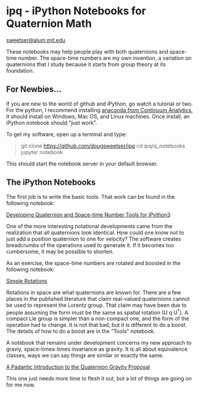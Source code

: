 # ipq - iPython Notebooks for Quaternion Math

sweetser@alum.mit.edu

These notebooks may help people play with both quaternions and space-time
number. The space-time numbers are my own invention, a variation on quaternions
that I study because it starts from group theory at its foundation. 

## For Newbies...

If you are new to the world of github and iPython, go watch a tutorial or two.
For the python, I recommend installing [anaconda from Continuum Analytics.](https://www.continuum.io/downloads)
It should install on Windows, Mac OS, and Linux machines. Once install, an
iPython notebook should "just work".

To get my software, open up a terminal and type:

> git clone https://github.com/dougsweetser/ipq
> cd ipq/q\_notebooks
> jupyter notebook

This should start the notebook server in your default browser.

## The iPython Notebooks

The first job is to write the basic tools. That work can be found in the 
following notebook:

[Developing Quaternion and Space-time Number Tools for iPython3
](https://github.com/dougsweetser/ipq/blob/master/q_notebook/Q_tool_devo.ipynb)

One of the more interesting notational developments came from the realization
that all quaternions look identical. How could one know not to just add a
position quaternion to one for velocity? The software creates breadcrumbs of
the operations used to generate it. If it becomes too cumbersome, it may be
possible to shorten.

As an exercise, the space-time numbers are rotated and boosted in the following
notebook:

[Simple
Rotations](https://github.com/dougsweetser/ipq/blob/master/q_notebook/Rotations_of_Events_in_Space-time.ipynb)

Rotations in space are what quaternions are known for. There are a few places
in the published literature that claim real-valued quaternions cannot be used
to represent the Lorentz group. That claim may have been due to people assuming
the form must be the same as spatial rotation (U q U<sup>\*</sup>). A compact
Lie group is simpler than a non-compact one, and the form of the operation had
to change. It is not that bad, but it is different to do a boost. The details
of how to do a boost are in the "Tools" notebook.

A notebook that remains under development concerns my new approach to graviy,
space-times-times invariance as gravity. It is all about equivalence classes,
ways we can say things are similar or exactly the same.

[A Padantic Introduction to the Quaternion Gravity Proposal](https://github.com/dougsweetser/ipq/blob/master/q_notebook/QG_intro.ipynb)

This one just needs more time to flesh it out, but a lot of things are going on
for me now.
